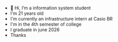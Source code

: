 - 👋 Hi, I’m a information system student 
- I'm 21 years old
- I'm currently an infrastructure intern at Casio BR
- I'm in the 4th semester of college
- I graduate in june 2026
- Thanks


<!---
FelipeOliveira002/FelipeOliveira002 is a ✨ special ✨ repository because its `README.md` (this file) appears on your GitHub profile.
You can click the Preview link to take a look at your changes.
--->
